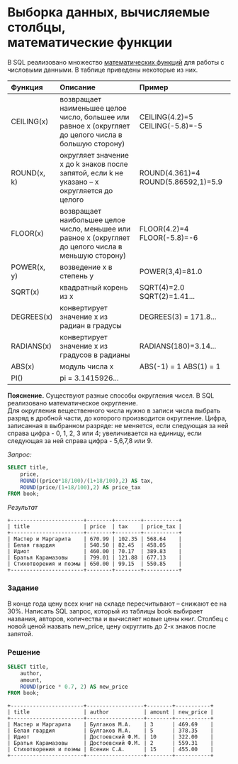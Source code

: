 # Выборка данных, вычисляемые столбцы, математические функции
В SQL реализовано множество  [математических функций](https://docs.microsoft.com/ru-ru/sql/t-sql/functions/mathematical-functions-transact-sql?view=sql-server-ver15)  для работы с числовыми данными. В таблице приведены некоторые из них.

| Функция | Описание | Пример|
| :---    | :---     | :---  |
|CEILING(x)| возвращает наименьшее целое число, большее или равное x (округляет до целого числа в большую сторону) 	|CEILING(4.2)=5 CEILING(-5.8)=-5|
|ROUND(x, k)| 	округляет значение x до k знаков после запятой, если k не указано – x округляется до целого |	ROUND(4.361)=4 ROUND(5.86592,1)=5.9|
|FLOOR(x)| 	возвращает наибольшее целое число, меньшее или равное x (округляет до  целого числа в меньшую сторону)| 	FLOOR(4.2)=4 FLOOR(-5.8)=-6|
|POWER(x, y)| 	возведение x в степень y| 	POWER(3,4)=81.0|
|SQRT(x)| 	квадратный корень из x  |	SQRT(4)=2.0 SQRT(2)=1.41...|
|DEGREES(x)| 	конвертирует значение x из радиан в градусы |	DEGREES(3) = 171.8...|
|RADIANS(x)| 	конвертирует значение x из градусов в радианы| 	RADIANS(180)=3.14...|
|ABS(x) |	модуль числа x |	ABS(-1) = 1 ABS(1) = 1|
|PI()| pi = 3.1415926... 	| |

**Пояснение.**   Существуют разные способы округления чисел. В SQL реализовано математическое округление. Для округления вещественного числа нужно в записи числа выбрать разряд в дробной части, до которого производится округление. Цифра, записанная в выбранном разряде: не меняется, если следующая за ней справа цифра - 0, 1, 2, 3 или 4; увеличивается на единицу, если следующая за ней справа цифра - 5,6,7,8 или 9.


*Запрос:*

```SQL
SELECT title, 
    price, 
    ROUND((price*18/100)/(1+18/100),2) AS tax, 
    ROUND(price/(1+18/100),2) AS price_tax 
FROM book;
```

*Результат* 
```
+-----------------------+--------+--------+-----------+
| title                 | price  | tax    | price_tax |
+-----------------------+--------+--------+-----------+
| Мастер и Маргарита    | 670.99 | 102.35 | 568.64    |
| Белая гвардия         | 540.50 | 82.45  | 458.05    |
| Идиот                 | 460.00 | 70.17  | 389.83    |
| Братья Карамазовы     | 799.01 | 121.88 | 677.13    |
| Стихотворения и поэмы | 650.00 | 99.15  | 550.85    |
+-----------------------+--------+--------+-----------+
```


### Задание

В конце года цену всех книг на складе пересчитывают – снижают ее на 30%. Написать SQL запрос, который из таблицы book выбирает названия, авторов, количества и вычисляет новые цены книг. Столбец с новой ценой назвать new_price, цену округлить до 2-х знаков после запятой.

### Решение

```SQL
SELECT title, 
    author, 
    amount, 
    ROUND(price * 0.7, 2) AS new_price
FROM book;
```
```
+-----------------------+------------------+--------+-----------+
| title                 | author           | amount | new_price |
+-----------------------+------------------+--------+-----------+
| Мастер и Маргарита    | Булгаков М.А.    | 3      | 469.69    |
| Белая гвардия         | Булгаков М.А.    | 5      | 378.35    |
| Идиот                 | Достоевский Ф.М. | 10     | 322.00    |
| Братья Карамазовы     | Достоевский Ф.М. | 2      | 559.31    |
| Стихотворения и поэмы | Есенин С.А.      | 15     | 455.00    |
+-----------------------+------------------+--------+-----------+
```
